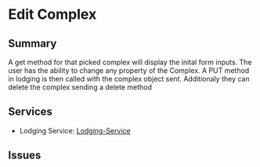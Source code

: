 # Edit Complex
## Summary
A get method for that picked complex will display the inital form inputs. The user has the ability to change any property of the Complex. A PUT method in lodging is then called with the complex object sent. Additionaly they can delete the complex sending a delete method

## Services
- Lodging Service: [Lodging-Service]

## Issues



[Lodging-Service]: ../../Services/Lodging/Lodging.md